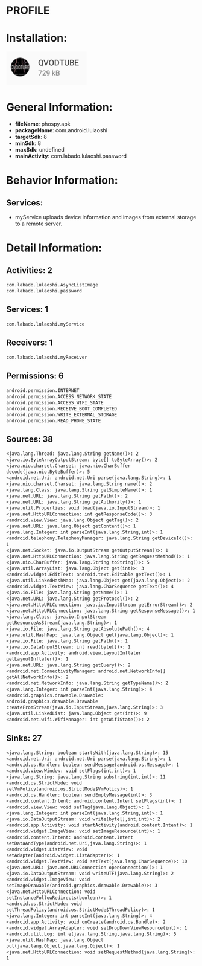 # PROFILE
# Installation:
![ICON](icon.png)
# General Information:
- **fileName**: phospy.apk
- **packageName**: com.android.lulaoshi
- **targetSdk**: 8
- **minSdk**: 8
- **maxSdk**: undefined
- **mainActivity**: com.labado.lulaoshi.password
# Behavior Information:
## Services:
- myService uploads device information and images from external storage to a remote server. 
# Detail Information:
## Activities: 2
	com.labado.lulaoshi.AsyncListImage
	com.labado.lulaoshi.password
## Services: 1
	com.labado.lulaoshi.myService
## Receivers: 1
	com.labado.lulaoshi.myReceiver
## Permissions: 6
	android.permission.INTERNET
	android.permission.ACCESS_NETWORK_STATE
	android.permission.ACCESS_WIFI_STATE
	android.permission.RECEIVE_BOOT_COMPLETED
	android.permission.WRITE_EXTERNAL_STORAGE
	android.permission.READ_PHONE_STATE
## Sources: 38
	<java.lang.Thread: java.lang.String getName()>: 2
	<java.io.ByteArrayOutputStream: byte[] toByteArray()>: 2
	<java.nio.charset.Charset: java.nio.CharBuffer decode(java.nio.ByteBuffer)>: 5
	<android.net.Uri: android.net.Uri parse(java.lang.String)>: 1
	<java.nio.charset.Charset: java.lang.String name()>: 2
	<java.lang.Class: java.lang.String getSimpleName()>: 1
	<java.net.URL: java.lang.String getPath()>: 2
	<java.net.URL: java.lang.String getAuthority()>: 1
	<java.util.Properties: void load(java.io.InputStream)>: 1
	<java.net.HttpURLConnection: int getResponseCode()>: 3
	<android.view.View: java.lang.Object getTag()>: 2
	<java.net.URL: java.lang.Object getContent()>: 1
	<java.lang.Integer: int parseInt(java.lang.String,int)>: 1
	<android.telephony.TelephonyManager: java.lang.String getDeviceId()>: 1
	<java.net.Socket: java.io.OutputStream getOutputStream()>: 1
	<java.net.HttpURLConnection: java.lang.String getRequestMethod()>: 1
	<java.nio.CharBuffer: java.lang.String toString()>: 5
	<java.util.ArrayList: java.lang.Object get(int)>: 3
	<android.widget.EditText: android.text.Editable getText()>: 1
	<java.util.LinkedHashMap: java.lang.Object get(java.lang.Object)>: 2
	<android.widget.TextView: java.lang.CharSequence getText()>: 4
	<java.io.File: java.lang.String getName()>: 1
	<java.net.URL: java.lang.String getProtocol()>: 2
	<java.net.HttpURLConnection: java.io.InputStream getErrorStream()>: 2
	<java.net.HttpURLConnection: java.lang.String getResponseMessage()>: 1
	<java.lang.Class: java.io.InputStream getResourceAsStream(java.lang.String)>: 1
	<java.io.File: java.lang.String getAbsolutePath()>: 4
	<java.util.HashMap: java.lang.Object get(java.lang.Object)>: 1
	<java.io.File: java.lang.String getPath()>: 1
	<java.io.DataInputStream: int read(byte[])>: 1
	<android.app.Activity: android.view.LayoutInflater getLayoutInflater()>: 1
	<java.net.URL: java.lang.String getQuery()>: 2
	<android.net.ConnectivityManager: android.net.NetworkInfo[] getAllNetworkInfo()>: 2
	<android.net.NetworkInfo: java.lang.String getTypeName()>: 2
	<java.lang.Integer: int parseInt(java.lang.String)>: 4
	<android.graphics.drawable.Drawable: android.graphics.drawable.Drawable createFromStream(java.io.InputStream,java.lang.String)>: 3
	<java.util.LinkedList: java.lang.Object get(int)>: 9
	<android.net.wifi.WifiManager: int getWifiState()>: 2
## Sinks: 27
	<java.lang.String: boolean startsWith(java.lang.String)>: 15
	<android.net.Uri: android.net.Uri parse(java.lang.String)>: 1
	<android.os.Handler: boolean sendMessage(android.os.Message)>: 1
	<android.view.Window: void setFlags(int,int)>: 1
	<java.lang.String: java.lang.String substring(int,int)>: 11
	<android.os.StrictMode: void setVmPolicy(android.os.StrictMode$VmPolicy)>: 1
	<android.os.Handler: boolean sendEmptyMessage(int)>: 3
	<android.content.Intent: android.content.Intent setFlags(int)>: 1
	<android.view.View: void setTag(java.lang.Object)>: 1
	<java.lang.Integer: int parseInt(java.lang.String,int)>: 1
	<java.io.DataOutputStream: void write(byte[],int,int)>: 2
	<android.app.Activity: void startActivity(android.content.Intent)>: 1
	<android.widget.ImageView: void setImageResource(int)>: 1
	<android.content.Intent: android.content.Intent setDataAndType(android.net.Uri,java.lang.String)>: 1
	<android.widget.ListView: void setAdapter(android.widget.ListAdapter)>: 1
	<android.widget.TextView: void setText(java.lang.CharSequence)>: 10
	<java.net.URL: java.net.URLConnection openConnection()>: 1
	<java.io.DataOutputStream: void writeUTF(java.lang.String)>: 2
	<android.widget.ImageView: void setImageDrawable(android.graphics.drawable.Drawable)>: 3
	<java.net.HttpURLConnection: void setInstanceFollowRedirects(boolean)>: 1
	<android.os.StrictMode: void setThreadPolicy(android.os.StrictMode$ThreadPolicy)>: 1
	<java.lang.Integer: int parseInt(java.lang.String)>: 4
	<android.app.Activity: void onCreate(android.os.Bundle)>: 2
	<android.widget.ArrayAdapter: void setDropDownViewResource(int)>: 1
	<android.util.Log: int e(java.lang.String,java.lang.String)>: 5
	<java.util.HashMap: java.lang.Object put(java.lang.Object,java.lang.Object)>: 1
	<java.net.HttpURLConnection: void setRequestMethod(java.lang.String)>: 1
